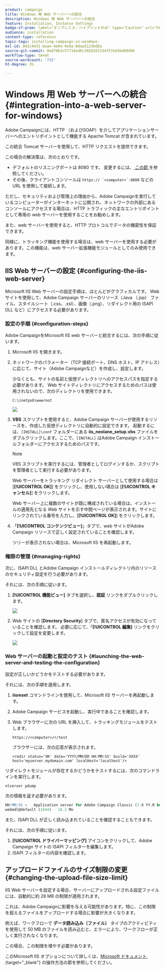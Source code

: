 ```yaml
---
product: campaign
title: Windows 用 Web サーバーへの統合
description: Windows 用 Web サーバーへの統合
feature: Installation, Instance Settings
badge-v7-prem: label="オンプレミス／ハイブリッドのみ" type="Caution" url="https://experienceleague.adobe.com/docs/campaign-classic/using/installing-campaign-classic/architecture-and-hosting-models/hosting-models-lp/hosting-models.html?lang=ja" tooltip="オンプレミスデプロイメントとハイブリッドデプロイメントにのみ適用されます"
audience: installation
content-type: reference
topic-tags: installing-campaign-in-windows-
exl-id: 041c4431-baae-4e64-9e9a-0daa5123bd8a
source-git-commit: 0ed70b3c57714ad6c3926181334f57ed3b409d98
workflow-type: tm+mt
source-wordcount: '732'
ht-degree: 3%

---
```


# Windows 用 Web サーバーへの統合 {#integration-into-a-web-server-for-windows}

Adobe Campaignには、HTTP （およびSOAP）を介してアプリケーションサーバーへのエントリポイントとして機能する Apache Tomcat が含まれています。

この統合 Tomcat サーバーを使用して、HTTP リクエストを提供できます。

この場合の解決策は、次のとおりです。

* デフォルトのリスニングポートは 8080 です。 変更するには、[&#x200B; この節 &#x200B;](../../installation/using/configure-tomcat.md) を参照してください。
* その後、クライアントコンソールは ```https:// `<computer>`:8080``` などの URL を使用して接続します。

ただし、セキュリティおよび管理上の理由から、Adobe Campaignを実行しているコンピューターがインターネットに公開され、ネットワークの外部にあるコンソールにアクセスする場合は、HTTP トラフィックの主なエントリポイントとして専用の web サーバーを使用することをお勧めします。

また、web サーバーを使用すると、HTTP プロトコルでデータの機密性を保証できます。

同様に、トラッキング機能を使用する場合は、web サーバーを使用する必要があります。この機能は、web サーバー拡張機能モジュールとしてのみ使用できます。

## IIS Web サーバーの設定 {#configuring-the-iis-web-server}

Microsoft IIS Web サーバーの設定手順は、ほとんどがグラフィカルです。 Web サイトを使用して、Adobe Campaign サーバーのリソース（Java （.jsp） ファイル、スタイルシート（.css、.xsl）、画像（.png）、リダイレクト用の ISAPI DLL など）にアクセスする必要があります。


### 設定の手順 {#configuration-steps}

Adobe CampaignをMicrosoft IIS web サーバーと統合するには、次の手順に従います。

1. Microsoft IIS を開きます。
1. ネットワークのパラメーター（TCP 接続ポート、DNS ホスト、IP アドレス）に応じて、サイト（Adobe Campaignなど）を作成し、設定します。

   少なくとも、サイトの名前と仮想ディレクトリへのアクセスパスを指定する必要があります。 Web サイトディレクトリにアクセスするためのパスは使用されないので、次のディレクトリを使用できます。

   ```
   C:\inetpub\wwwroot
   ```

   ![](assets/s_ncs_install_iis7_parameters_step1.png)

1. **VBS** スクリプトを使用すると、Adobe Campaign サーバーが使用するリソースを、作成した仮想ディレクトリに自動的に設定できます。 起動するには、`[INSTALL]\conf` フォルダーにある **iis_neolane_setup.vbs** ファイルをダブルクリックします。ここで、`[INSTALL]` はAdobe Campaign インストールフォルダーにアクセスするためのパスです。

   >[!NOTE]
   >
   >VBS スクリプトを実行するには、管理者としてログインするか、スクリプトを管理者として実行する必要があります。

   Web サーバーをトラッキング リダイレクト サーバーとして使用する場合は [**[!UICONTROL OK]**] をクリックし、使用しない場合は [**[!UICONTROL キャンセル]**] をクリックします。

   Web サーバー上に複数のサイトが既に構成されている場合は、インストールの適用先となる Web サイトを示す中間ページが表示されます。サイトにリンクされている番号を入力し、[**[!UICONTROL OK]**] をクリックします。

1. 「**[!UICONTROL コンテンツビュー]**」タブで、web サイトがAdobe Campaign リソースで正しく設定されていることを確認します。

   ツリーが表示されない場合は、Microsoft IIS を再起動します。

### 権限の管理 {#managing-rights}

次に、ISAPI DLL とAdobe Campaign インストールディレクトリ内のリソースのセキュリティ設定を行う必要があります。

それには、次の手順に従います。

1. **[!UICONTROL 機能ビュー]** タブを選択し、**認証** リンクをダブルクリックします。

   ![](assets/s_ncs_install_iis7_parameters_step8.png)

1. Web サイトの [**Directory Security**] タブで、匿名アクセスが有効になっていることを確認します。 必要に応じて、「**[!UICONTROL 編集]** リンクをクリックして設定を変更します。

   ![](assets/s_ncs_install_iis7_parameters_step9.png)

### Web サーバーの起動と設定のテスト {#launching-the-web-server-and-testing-the-configuration}

設定が正しいかどうかをテストする必要があります。

それには、次の手順を適用します。

1. **iisreset** コマンドラインを使用して、Microsoft IIS サーバーを再起動します。

1. Adobe Campaign サービスを起動し、実行中であることを確認します。

1. Web ブラウザーに次の URL を挿入して、トラッキングモジュールをテストします。

   ```
   https://<computer>/r/test
   ```

   ブラウザーには、次の応答が表示されます。

   ```
   <redir status='OK' date='YYYY/MM/DD HH:MM:SS' build='XXXX' host='myserver.mydomain.com' localHost='localhost'/>
   ```

リダイレクトモジュールが存在するかどうかをテストするには、次のコマンドラインを実行します。

```
nlserver pdump
```

次の情報を返す必要があります。

```sql
HH:MM:SS >   Application server for Adobe Campaign Classic (7.X YY.R build XXX@SHA1) of DD/MM/YYYY
webmdl@default (1644) - 18.2 Mo
```

また、ISAPI DLL が正しく読み込まれていることを確認することもできます。

それには、次の手順に従います。

1. **[!UICONTROL ドライバーマッピング]** アイコンをクリックして、Adobe Campaign サイトの ISAPI フィルターを編集します。
1. ISAPI フィルターの内容を確認します。


## アップロードファイルのサイズ制限の変更 {#changing-the-upload-file-size-limit}

IIS Web サーバーを設定する場合、サーバーにアップロードされる設定ファイルには、自動的に約 28 MB の制限が適用されます。

これは、Adobe Campaignに影響を与える可能性があります。特に、この制限を超えるファイルをアップロードする場合に影響が大きくなります。

例えば、ワークフローで **データ読み込み（ファイル）** タイプのアクティビティを使用して 50 MB のファイルを読み込むと、エラーにより、ワークフローが正しく実行されなくなります。

この場合、この制限を増やす必要があります。

このMicrosoft IIS オプションについて詳しくは、[Microsoft ドキュメント &#x200B;](https://learn.microsoft.com/en-us/iis/configuration/system.webServer/security/requestFiltering/requestLimits/){target="_blank"} の操作方法の節を参照してください。

